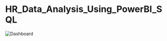 # HR_Data_Analysis_Using_PowerBI_SQL

![Dashboard](https://github.com/touhiduzzaman-tuhin/HR_Data_Analysis_Using_PowerBI_SQL/assets/67516167/45b45a4d-e8b4-42f3-9b04-52a3317496dc)
